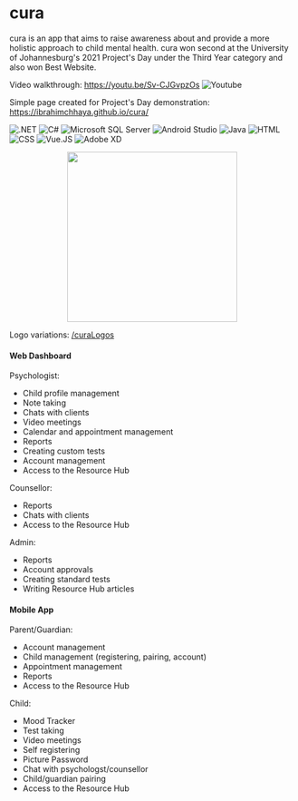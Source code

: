# cura

cura is an app that aims to raise awareness about and provide a more holistic approach to child mental health.
cura won second at the University of Johannesburg's 2021 Project's Day under the Third Year category and also won Best Website.

Video walkthrough: https://youtu.be/Sv-CJGvpzOs ![Youtube](https://img.shields.io/badge/YouTube-FF0000.svg?style=for-the-badge&logo=YouTube&logoColor=white)

Simple page created for Project's Day demonstration: https://ibrahimchhaya.github.io/cura/

![.NET](https://img.shields.io/badge/.NET-512BD4.svg?style=for-the-badge&logo=dotnet&logoColor=white)
![C#](https://img.shields.io/badge/C%20Sharp-239120.svg?style=for-the-badge&logo=C-Sharp&logoColor=white)
![Microsoft SQL Server](https://img.shields.io/badge/Microsoft%20SQL%20Server-CC2927.svg?style=for-the-badge&logo=Microsoft-SQL-Server&logoColor=white)
![Android Studio](https://img.shields.io/badge/Android%20Studio-3DDC84.svg?style=for-the-badge&logo=Android-Studio&logoColor=white)
![Java](/cura/Java.png)
![HTML](https://img.shields.io/badge/HTML5-E34F26.svg?style=for-the-badge&logo=HTML5&logoColor=white)
![CSS](https://img.shields.io/badge/CSS3-1572B6.svg?style=for-the-badge&logo=CSS3&logoColor=white)
![Vue.JS](https://img.shields.io/badge/Vue.js-4FC08D.svg?style=for-the-badge&logo=vuedotjs&logoColor=white)
![Adobe XD](https://img.shields.io/badge/Adobe%20XD-FF61F6.svg?style=for-the-badge&logo=Adobe-XD&logoColor=white)

<p align="center">
      <img width="300" src="/cura/Logos/curaMonkeyBody.png">
</p>

Logo variations: [/curaLogos](/cura/Logos)

#### Web Dashboard
Psychologist:
- Child profile management
- Note taking
- Chats with clients
- Video meetings
- Calendar and appointment management
- Reports
- Creating custom tests
- Account management
- Access to the Resource Hub

Counsellor:
- Reports
- Chats with clients
- Access to the Resource Hub

Admin:
- Reports
- Account approvals
- Creating standard tests
- Writing Resource Hub articles

#### Mobile App
Parent/Guardian:
- Account management
- Child management (registering, pairing, account)
- Appointment management
- Reports
- Access to the Resource Hub

Child:
- Mood Tracker
- Test taking
- Video meetings
- Self registering
- Picture Password
- Chat with psychologst/counsellor
- Child/guardian pairing
- Access to the Resource Hub
